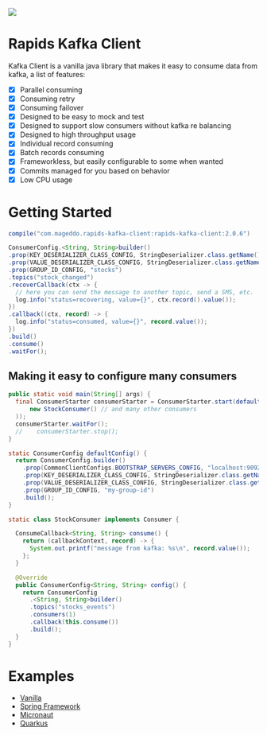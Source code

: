 ![](https://i.imgur.com/QsI0TKc.png)

# Rapids Kafka Client

Kafka Client is a vanilla java library that makes it easy to consume data from kafka,
 a list of features:

* [x] Parallel consuming
* [x] Consuming retry
* [x] Consuming failover
* [x] Designed to be easy to mock and test
* [x] Designed to support slow consumers without kafka re balancing
* [x] Designed to high throughput usage
* [x] Individual record consuming
* [x] Batch records consuming
* [x] Frameworkless, but easily configurable to some when wanted
* [x] Commits managed for you based on behavior
* [x] Low CPU usage 

# Getting Started

```groovy
compile("com.mageddo.rapids-kafka-client:rapids-kafka-client:2.0.6")
```

```java
ConsumerConfig.<String, String>builder()
.prop(KEY_DESERIALIZER_CLASS_CONFIG, StringDeserializer.class.getName())
.prop(VALUE_DESERIALIZER_CLASS_CONFIG, StringDeserializer.class.getName())
.prop(GROUP_ID_CONFIG, "stocks")
.topics("stock_changed")
.recoverCallback(ctx -> {
  // here you can send the message to another topic, send a SMS, etc.
  log.info("status=recovering, value={}", ctx.record().value());
})
.callback((ctx, record) -> {
  log.info("status=consumed, value={}", record.value());
})
.build()
.consume()
.waitFor();
```

## Making it easy to configure many consumers

```java
public static void main(String[] args) {
  final ConsumerStarter consumerStarter = ConsumerStarter.start(defaultConfig(), Arrays.asList(
      new StockConsumer() // and many other consumers
  ));
  consumerStarter.waitFor();
  //    consumerStarter.stop();
}

static ConsumerConfig defaultConfig() {
  return ConsumerConfig.builder()
    .prop(CommonClientConfigs.BOOTSTRAP_SERVERS_CONFIG, "localhost:9092")
    .prop(KEY_DESERIALIZER_CLASS_CONFIG, StringDeserializer.class.getName())
    .prop(VALUE_DESERIALIZER_CLASS_CONFIG, StringDeserializer.class.getName())
    .prop(GROUP_ID_CONFIG, "my-group-id")
    .build();
}

static class StockConsumer implements Consumer {

  ConsumeCallback<String, String> consume() {
    return (callbackContext, record) -> {
      System.out.printf("message from kafka: %s\n", record.value());
    };
  }

  @Override
  public ConsumerConfig<String, String> config() {
    return ConsumerConfig
      .<String, String>builder()
      .topics("stocks_events")
      .consumers(1)
      .callback(this.consume())
      .build();
  }
}
```

# Examples
* [Vanilla][1]
* [Spring Framework][2]
* [Micronaut][3]
* [Quarkus][4]

[1]: https://github.com/mageddo-projects/kafka-client-examples/tree/master/vanilla
[2]: https://github.com/mageddo-projects/kafka-client-examples/tree/master/spring
[3]: https://github.com/mageddo-projects/kafka-client-examples/tree/master/micronaut
[4]: https://github.com/mageddo-projects/kafka-client-examples/tree/master/quarkus
